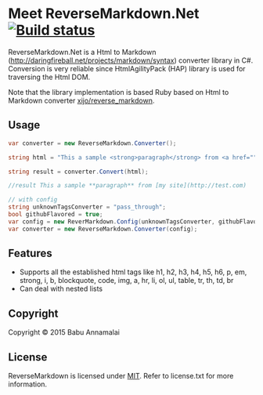 # Meet ReverseMarkdown.Net [![Build status](https://ci.appveyor.com/api/projects/status/xse0bia9olr5shxr?svg=true)](https://ci.appveyor.com/project/BabuAnnamalai/reversemarkdown-net)

ReverseMarkdown.Net is a Html to Markdown (http://daringfireball.net/projects/markdown/syntax) converter library in C#. Conversion is very reliable since HtmlAgilityPack (HAP) library is used for traversing the Html DOM.

Note that the library implementation is based Ruby based on Html to Markdown converter [ xijo/reverse_markdown](https://github.com/xijo/reverse_markdown).

## Usage

```csharp
var converter = new ReverseMarkdown.Converter();

string html = "This a sample <strong>paragraph</strong> from <a href=""http://test.com"">my site</a>";

string result = converter.Convert(html);

//result This a sample **paragraph** from [my site](http://test.com)
```

```csharp
// with config
string unknownTagsConverter = "pass_through";
bool githubFlavored = true;
var config = new ReverMarkdown.Config(unknownTagsConverter, githubFlavoured);
var converter = new ReverseMarkdown.Converter(config);
```

## Features
* Supports all the established html tags like h1, h2, h3, h4, h5, h6, p, em, strong, i, b, blockquote, code, img, a, hr, li, ol, ul, table, tr, th, td, br
* Can deal with nested lists

## Copyright

Copyright © 2015 Babu Annamalai

## License

ReverseMarkdown is licensed under [MIT](http://www.opensource.org/licenses/mit-license.php "Read more about the MIT license form"). Refer to license.txt for more information.
